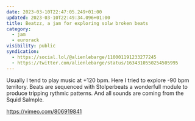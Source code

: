 ```yaml
---
date: 2023-03-10T22:47:05.249+01:00
updated: 2023-03-10T22:49:34.096+01:00
title: Beatzz, a jam for exploring solw broken beats
category:
  - jam
  - eurorack
visibility: public
syndication:
  - https://social.lol/@alienlebarge/110001191233277245
  - https://twitter.com/alienlebarge/status/1634310550254505995
---
```

Usually I tend to play music at +120 bpm. Here I tried to explore -90 bpm territory.
Beats are sequenced with Stolperbeats a wonderfull module to produce tripping rythmic patterns. And all sounds are coming from the Squid Salmple.

https://vimeo.com/806919841
